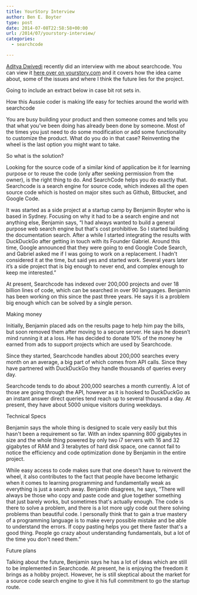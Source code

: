 ```yaml
---
title: YourStory Interview
author: Ben E. Boyter
type: post
date: 2014-07-08T22:58:58+00:00
url: /2014/07/yourstory-interview/
categories:
  - searchcode

---
```

[Aditya Dwivedi][1] recently did an interview with me about searchcode. You can view it [here over on yourstory.com][2] and it covers how the idea came about, some of the issues and where I think the future lies for the project.

Going to include an extract below in case bit rot sets in.

How this Aussie coder is making life easy for techies around the world with searchcode

You are busy building your product and then someone comes and tells you that what you’ve been doing has already been done by someone. Most of the times you just need to do some modification or add some functionality to customize the product. What do you do in that case? Reinventing the wheel is the last option you might want to take.

So what is the solution?

Looking for the source code of a similar kind of application be it for learning purpose or to reuse the code (only after seeking permission from the owner), is the right thing to do. And SearchCode helps you do exactly that. Searchcode is a search engine for source code, which indexes all the open source code which is hosted on major sites such as Github, Bitbucket, and Google Code.

It was started as a side project at a startup camp by Benjamin Boyter who is based in Sydney. Focusing on why it had to be a search engine and not anything else, Benjamin says, “I had always wanted to build a general purpose web search engine but that's cost prohibitive. So I started building the documentation search. After a while I started integrating the results with DuckDuckGo after getting in touch with its Founder Gabriel. Around this time, Google announced that they were going to end Google Code Search, and Gabriel asked me if I was going to work on a replacement. I hadn't considered it at the time, but said yes and started work. Several years later it’s a side project that is big enough to never end, and complex enough to keep me interested.”

At present, Searchcode has indexed over 200,000 projects and over 18 billion lines of code, which can be searched in over 90 languages. Benjamin has been working on this since the past three years. He says it is a problem big enough which can be solved by a single person.

Making money

Initially, Benjamin placed ads on the results page to help him pay the bills, but soon removed them after moving to a secure server. He says he doesn’t mind running it at a loss. He has decided to donate 10% of the money he earned from ads to support projects which are used by Searchcode.

Since they started, Searchcode handles about 200,000 searches every month on an average, a big part of which comes from  API calls. Since they have partnered with DuckDuckGo they handle thousands of queries every day.

Searchcode tends to do about 200,000 searches a month currently. A lot of those are going through the API, however as it is hooked to DuckDuckGo as an instant answer direct queries tend reach up to several thousand a day. At present, they have about 5000 unique visitors during weekdays.

Technical Specs

Benjamin says the whole thing is designed to scale very easily but this hasn't been a requirement so far. With an index spanning 800 gigabytes in size and the whole thing powered by only two i7 servers with 16 and 32 gigabytes of RAM and 3 terabytes of hard disk space, one cannot fail to notice the efficiency and code optimization done by Benjamin in the entire project.

While easy access to code makes sure that one doesn’t have to reinvent the wheel, it also contributes to the fact that people have become lethargic when it comes to learning programming and fundamentally weak as everything is just a search away. Benjamin disagrees, he says, “There will always be those who copy and paste code and glue together something that just barely works, but sometimes that's actually enough. The code is there to solve a problem, and there is a lot more ugly code out there solving problems than beautiful code. I personally think that to gain a true mastery of a programming language is to make every possible mistake and be able to understand the errors. If copy pasting helps you get there faster that's a good thing. People go crazy about understanding fundamentals, but a lot of the time you don't need them.”

Future plans

Talking about the future, Benjamin says he has a lot of ideas which are still to be implemented in Searchcode. At present, he is enjoying the freedom it brings as a hobby project. However, he is still skeptical about the market for a source code search engine to give it his full commitment to go the startup route.

 [1]: http://yourstory.com/author/aditya-dwivedi/
 [2]: http://yourstory.com/2014/07/aussie-coder-benjamin-boyter/
